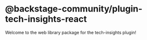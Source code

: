 # @backstage-community/plugin-tech-insights-react

Welcome to the web library package for the tech-insights plugin!
